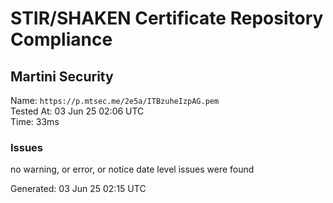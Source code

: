 # STIR/SHAKEN Certificate Repository Compliance

## Martini Security

Name: `https://p.mtsec.me/2e5a/ITBzuheIzpAG.pem`\
Tested At: 03 Jun 25 02:06 UTC\
Time: 33ms

### Issues

no warning, or error, or notice date level issues were found

Generated: 03 Jun 25 02:15 UTC